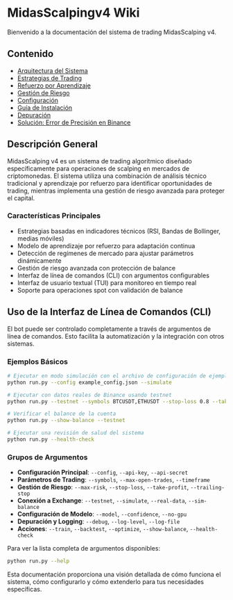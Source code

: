 # MidasScalpingv4 Wiki

Bienvenido a la documentación del sistema de trading MidasScalping v4.

## Contenido

- [Arquitectura del Sistema](architecture.md)
- [Estrategias de Trading](trading-strategies.md)
- [Refuerzo por Aprendizaje](reinforcement-learning.md)
- [Gestión de Riesgo](risk-management.md)
- [Configuración](configuration.md)
- [Guía de Instalación](installation.md)
- [Depuración](debugging.md)
- [Solución: Error de Precisión en Binance](precision_fix.md)

## Descripción General

MidasScalping v4 es un sistema de trading algorítmico diseñado específicamente para operaciones de scalping en mercados de criptomonedas. El sistema utiliza una combinación de análisis técnico tradicional y aprendizaje por refuerzo para identificar oportunidades de trading, mientras implementa una gestión de riesgo avanzada para proteger el capital.

### Características Principales

- Estrategias basadas en indicadores técnicos (RSI, Bandas de Bollinger, medias móviles)
- Modelo de aprendizaje por refuerzo para adaptación continua
- Detección de regímenes de mercado para ajustar parámetros dinámicamente
- Gestión de riesgo avanzada con protección de balance
- Interfaz de línea de comandos (CLI) con argumentos configurables
- Interfaz de usuario textual (TUI) para monitoreo en tiempo real
- Soporte para operaciones spot con validación de balance

## Uso de la Interfaz de Línea de Comandos (CLI)

El bot puede ser controlado completamente a través de argumentos de línea de comandos. Esto facilita la automatización y la integración con otros sistemas.

### Ejemplos Básicos

```bash
# Ejecutar en modo simulación con el archivo de configuración de ejemplo
python run.py --config example_config.json --simulate

# Ejecutar con datos reales de Binance usando testnet
python run.py --testnet --symbols BTCUSDT,ETHUSDT --stop-loss 0.8 --take-profit 1.5

# Verificar el balance de la cuenta
python run.py --show-balance --testnet

# Ejecutar una revisión de salud del sistema
python run.py --health-check
```

### Grupos de Argumentos

- **Configuración Principal**: `--config`, `--api-key`, `--api-secret`
- **Parámetros de Trading**: `--symbols`, `--max-open-trades`, `--timeframe`
- **Gestión de Riesgo**: `--max-risk`, `--stop-loss`, `--take-profit`, `--trailing-stop`
- **Conexión a Exchange**: `--testnet`, `--simulate`, `--real-data`, `--sim-balance`
- **Configuración de Modelo**: `--model`, `--confidence`, `--no-gpu`
- **Depuración y Logging**: `--debug`, `--log-level`, `--log-file`
- **Acciones**: `--train`, `--backtest`, `--optimize`, `--show-balance`, `--health-check`

Para ver la lista completa de argumentos disponibles:

```bash
python run.py --help
```

Esta documentación proporciona una visión detallada de cómo funciona el sistema, cómo configurarlo y cómo extenderlo para tus necesidades específicas.